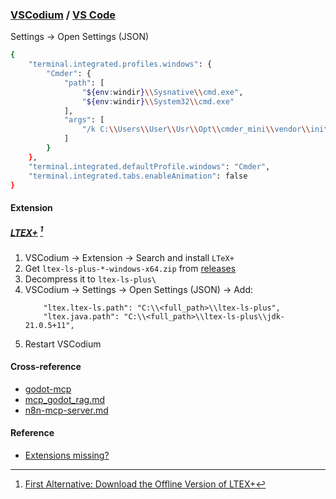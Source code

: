 ### [VSCodium](https://vscodium.com/) / [VS Code](https://code.visualstudio.com)

Settings → Open Settings (JSON)

```sh
{
    "terminal.integrated.profiles.windows": {
        "Cmder": {
            "path": [
                "${env:windir}\\Sysnative\\cmd.exe",
                "${env:windir}\\System32\\cmd.exe"
            ],
            "args": [
                "/k C:\\Users\\User\\Usr\\Opt\\cmder_mini\\vendor\\init.bat"
            ]
        }
    },
    "terminal.integrated.defaultProfile.windows": "Cmder",
    "terminal.integrated.tabs.enableAnimation": false
}
```

#### Extension

##### [LTEX+](https://github.com/ltex-plus/ltex-ls-plus) [^1]

1. VSCodium → Extension → Search and install `LTeX+`
2. Get `ltex-ls-plus-*-windows-x64.zip` from [releases](https://github.com/ltex-plus/ltex-ls-plus/releases)
3. Decompress it to `ltex-ls-plus\`
4. VSCodium → Settings → Open Settings (JSON) → Add:
    ```
        "ltex.ltex-ls.path": "C:\\<full_path>\\ltex-ls-plus",
        "ltex.java.path": "C:\\<full_path>\\ltex-ls-plus\\jdk-21.0.5+11",
    ```
5. Restart VSCodium

[^1]: [First Alternative: Download the Offline Version of LTEX+](https://ltex-plus.github.io/ltex-plus/vscode-ltex-plus/installation-usage-vscode-ltex-plus.html#first-alternative-download-the-offline-version-of-ltex)

#### Cross-reference

- [godot-mcp](https://scillidan.github.io/notes/srv/godot-mcp.html)
- [mcp_godot_rag.md](https://scillidan.github.io/notes/srv/mcp_godot_rag.html)
- [n8n-mcp-server.md](https://scillidan.github.io/notes/srv/n8n-mcp-server.html)

#### Reference

- [Extensions missing?](https://www.reddit.com/r/vscode/comments/kb0eb5/extensions_missing/)